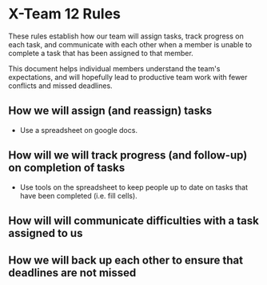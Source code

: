 # X-Team 12 Rules

These rules establish how our team will assign tasks,
track progress on each task, and communicate with each other 
when a member is unable to complete a task that has been assigned to that member.

This document helps individual members understand the team's expectations,
and will hopefully lead to productive team work with fewer conflicts
and missed deadlines.

## How we will assign (and reassign) tasks
* Use a spreadsheet on google docs.


## How will we will track progress (and follow-up) on completion of tasks
* Use tools on the spreadsheet to keep people up to date on tasks that have been completed (i.e. fill cells).


## How will will communicate difficulties with a task assigned to us



## How we will back up each other to ensure that deadlines are not missed





